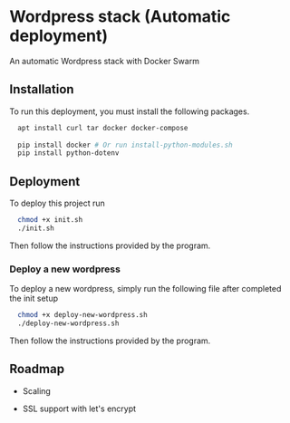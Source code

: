 
# Wordpress stack (Automatic deployment)

An automatic Wordpress stack with Docker Swarm



## Installation

To run this deployment, you must install the following packages.

```bash
  apt install curl tar docker docker-compose
  
  pip install docker # Or run install-python-modules.sh
  pip install python-dotenv
```
    
## Deployment

To deploy this project run

```bash
  chmod +x init.sh
  ./init.sh
```

Then follow the instructions provided by the program.

### Deploy a new wordpress

To deploy a new wordpress, simply run the following file after completed the init setup

```bash
  chmod +x deploy-new-wordpress.sh
  ./deploy-new-wordpress.sh
```

Then follow the instructions provided by the program.


## Roadmap

- Scaling

- SSL support with let's encrypt
